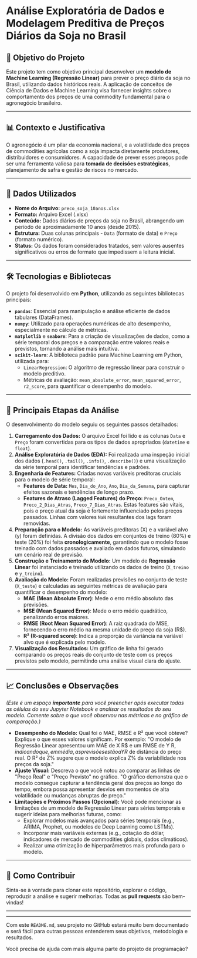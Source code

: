 # Análise Exploratória de Dados e Modelagem Preditiva de Preços Diários da Soja no Brasil

## 📝 Objetivo do Projeto

Este projeto tem como objetivo principal desenvolver um **modelo de Machine Learning (Regressão Linear)** para prever o preço diário da soja no Brasil, utilizando dados históricos reais. A aplicação de conceitos de Ciência de Dados e Machine Learning visa fornecer insights sobre o comportamento dos preços de uma commodity fundamental para o agronegócio brasileiro.

---

## 📊 Contexto e Justificativa

O agronegócio é um pilar da economia nacional, e a volatilidade dos preços de commodities agrícolas como a soja impacta diretamente produtores, distribuidores e consumidores. A capacidade de prever esses preços pode ser uma ferramenta valiosa para **tomada de decisões estratégicas**, planejamento de safra e gestão de riscos no mercado.

---

## 📁 Dados Utilizados

* **Nome do Arquivo:** `preco_soja_10anos.xlsx`
* **Formato:** Arquivo Excel (.xlsx)
* **Conteúdo:** Dados diários de preços da soja no Brasil, abrangendo um período de aproximadamente 10 anos (desde 2015).
* **Estrutura:** Duas colunas principais - `Data` (formato de data) e `Preço` (formato numérico).
* **Status:** Os dados foram considerados tratados, sem valores ausentes significativos ou erros de formato que impedissem a leitura inicial.

---

## 🛠️ Tecnologias e Bibliotecas

O projeto foi desenvolvido em **Python**, utilizando as seguintes bibliotecas principais:

* **`pandas`**: Essencial para manipulação e análise eficiente de dados tabulares (DataFrames).
* **`numpy`**: Utilizado para operações numéricas de alto desempenho, especialmente no cálculo de métricas.
* **`matplotlib`** e **`seaborn`**: Para a criação de visualizações de dados, como a série temporal dos preços e a comparação entre valores reais e previstos, tornando a análise mais intuitiva.
* **`scikit-learn`**: A biblioteca padrão para Machine Learning em Python, utilizada para:
    * `LinearRegression`: O algoritmo de regressão linear para construir o modelo preditivo.
    * Métricas de avaliação: `mean_absolute_error`, `mean_squared_error`, `r2_score`, para quantificar o desempenho do modelo.

---

## 🚀 Principais Etapas da Análise

O desenvolvimento do modelo seguiu os seguintes passos detalhados:

1.  **Carregamento dos Dados:** O arquivo Excel foi lido e as colunas `Data` e `Preço` foram convertidas para os tipos de dados apropriados (`datetime` e `float`).
2.  **Análise Exploratória de Dados (EDA):** Foi realizada uma inspeção inicial dos dados (`.head()`, `.tail()`, `.info()`, `.describe()`) e uma visualização da série temporal para identificar tendências e padrões.
3.  **Engenharia de Features:** Criadas novas variáveis preditoras cruciais para o modelo de série temporal:
    * **Features de Data:** `Mes`, `Dia_do_Ano`, `Ano`, `Dia_da_Semana`, para capturar efeitos sazonais e tendências de longo prazo.
    * **Features de Atraso (Lagged Features) do Preço:** `Preco_Ontem`, `Preco_2_Dias_Atras`, `Preco_7_Dias_Atras`. Estas features são vitais, pois o preço atual da soja é fortemente influenciado pelos preços passados. Linhas com valores `NaN` resultantes dos lags foram removidas.
4.  **Preparação para o Modelo:** As variáveis preditoras (X) e a variável alvo (y) foram definidas. A divisão dos dados em conjuntos de treino (80%) e teste (20%) foi feita **cronologicamente**, garantindo que o modelo fosse treinado com dados passados e avaliado em dados futuros, simulando um cenário real de previsão.
5.  **Construção e Treinamento do Modelo:** Um modelo de **Regressão Linear** foi instanciado e treinado utilizando os dados de treino (`X_treino` e `y_treino`).
6.  **Avaliação do Modelo:** Foram realizadas previsões no conjunto de teste (`X_teste`) e calculadas as seguintes métricas de avaliação para quantificar o desempenho do modelo:
    * **MAE (Mean Absolute Error)**: Mede o erro médio absoluto das previsões.
    * **MSE (Mean Squared Error)**: Mede o erro médio quadrático, penalizando erros maiores.
    * **RMSE (Root Mean Squared Error)**: A raiz quadrada do MSE, fornecendo o erro médio na mesma unidade do preço da soja (R$).
    * **R² (R-squared score)**: Indica a proporção da variância na variável alvo que é explicada pelo modelo.
7.  **Visualização dos Resultados:** Um gráfico de linha foi gerado comparando os preços reais do conjunto de teste com os preços previstos pelo modelo, permitindo uma análise visual clara do ajuste.

---

## 📈 Conclusões e Observações

*(Este é um espaço **importante** para você preencher após executar todas as células do seu Jupyter Notebook e analisar os resultados do seu modelo. Comente sobre o que você observou nas métricas e no gráfico de comparação.)*

* **Desempenho do Modelo:** Qual foi o MAE, RMSE e R² que você obteve? Explique o que esses valores significam. Por exemplo: "O modelo de Regressão Linear apresentou um MAE de X R$ e um RMSE de Y R$, indicando que, em média, as previsões estão a Y R$ de distância do preço real. O R² de Z% sugere que o modelo explica Z% da variabilidade nos preços da soja."
* **Ajuste Visual:** Descreva o que você notou ao comparar as linhas de "Preço Real" e "Preço Previsto" no gráfico. "O gráfico demonstra que o modelo consegue capturar a tendência geral dos preços ao longo do tempo, embora possa apresentar desvios em momentos de alta volatilidade ou mudanças abruptas de preço."
* **Limitações e Próximos Passos (Opcional):** Você pode mencionar as limitações de um modelo de Regressão Linear para séries temporais e sugerir ideias para melhorias futuras, como:
    * Explorar modelos mais avançados para séries temporais (e.g., ARIMA, Prophet, ou modelos de Deep Learning como LSTMs).
    * Incorporar mais variáveis externas (e.g., cotação do dólar, indicadores de mercado de commodities globais, dados climáticos).
    * Realizar uma otimização de hiperparâmetros mais profunda para o modelo.

---

## 🤝 Como Contribuir

Sinta-se à vontade para clonar este repositório, explorar o código, reproduzir a análise e sugerir melhorias. Todas as **pull requests** são bem-vindas!

---

---

Com este `README.md`, seu projeto no GitHub estará muito bem documentado e será fácil para outras pessoas entenderem seus objetivos, metodologia e resultados.

Você precisa de ajuda com mais alguma parte do projeto de programação?
